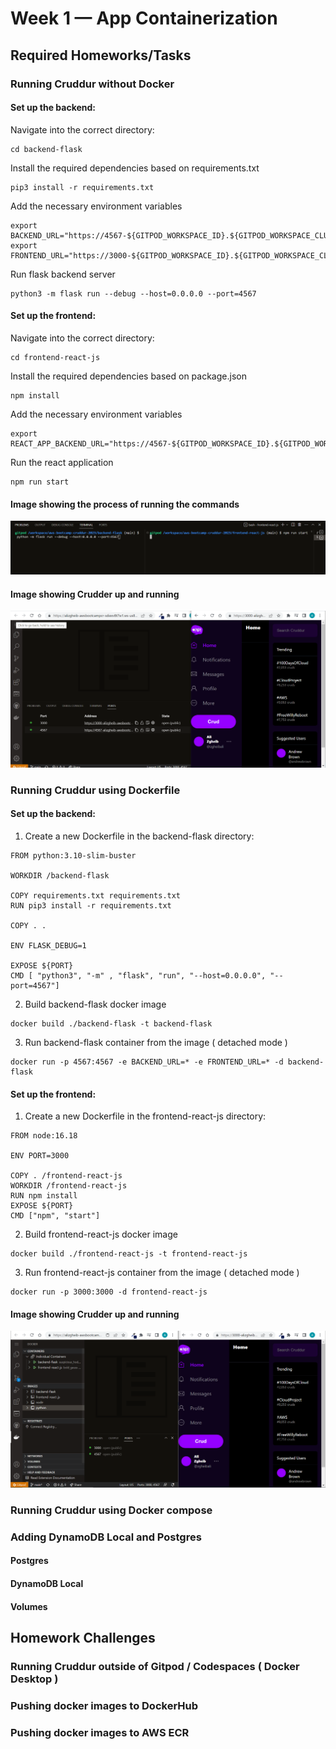 # Week 1 — App Containerization

## Required Homeworks/Tasks

### Running Cruddur without Docker

#### Set up the backend:

Navigate into the correct directory:
```
cd backend-flask
```
Install the required dependencies based on requirements.txt
```
pip3 install -r requirements.txt
```
Add the necessary environment variables
```
export BACKEND_URL="https://4567-${GITPOD_WORKSPACE_ID}.${GITPOD_WORKSPACE_CLUSTER_HOST}"
export FRONTEND_URL="https://3000-${GITPOD_WORKSPACE_ID}.${GITPOD_WORKSPACE_CLUSTER_HOST}"
```
Run flask backend server
```
python3 -m flask run --debug --host=0.0.0.0 --port=4567
```

#### Set up the frontend:

Navigate into the correct directory:
```
cd frontend-react-js
```
Install the required dependencies based on package.json
```
npm install
```
Add the necessary environment variables
```
export REACT_APP_BACKEND_URL="https://4567-${GITPOD_WORKSPACE_ID}.${GITPOD_WORKSPACE_CLUSTER_HOST}"
```
Run the react application
```
npm run start
```
#### Image showing the process of running the commands
![Running commands](assets/week1/without-docker-1.PNG)
#### Image showing Crudder up and running
![Cruddur Running](assets/week1/without-docker-2.PNG)

### Running Cruddur using Dockerfile

#### Set up the backend:

1. Create a new Dockerfile in the backend-flask directory:
```
FROM python:3.10-slim-buster

WORKDIR /backend-flask

COPY requirements.txt requirements.txt
RUN pip3 install -r requirements.txt

COPY . .

ENV FLASK_DEBUG=1

EXPOSE ${PORT}
CMD [ "python3", "-m" , "flask", "run", "--host=0.0.0.0", "--port=4567"]
```

2. Build backend-flask docker image

```
docker build ./backend-flask -t backend-flask
```

3. Run backend-flask container from the image ( detached mode )

```
docker run -p 4567:4567 -e BACKEND_URL=* -e FRONTEND_URL=* -d backend-flask
```

#### Set up the frontend:

1. Create a new Dockerfile in the frontend-react-js directory:

```
FROM node:16.18

ENV PORT=3000

COPY . /frontend-react-js
WORKDIR /frontend-react-js
RUN npm install
EXPOSE ${PORT}
CMD ["npm", "start"]
```

2. Build frontend-react-js docker image

```
docker build ./frontend-react-js -t frontend-react-js
```

3. Run frontend-react-js container from the image ( detached mode )

```
docker run -p 3000:3000 -d frontend-react-js
```

#### Image showing Crudder up and running
![Cruddur Running](assets/week1/with-docker-1.PNG)

### Running Cruddur using Docker compose

### Adding DynamoDB Local and Postgres

#### Postgres

#### DynamoDB Local

#### Volumes

## Homework Challenges

### Running Cruddur outside of Gitpod / Codespaces ( Docker Desktop )

### Pushing docker images to DockerHub

### Pushing docker images to AWS ECR
